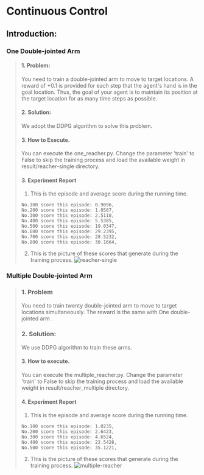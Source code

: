 # Continuous Control
## Introduction:
### One Double-jointed Arm
>#### 1. Problem:
>You need to train a double-jointed arm to move to target locations. A reward of +0.1 is provided for each step that the agent's hand is in the goal location. Thus, the goal of your agent is to maintain its position at the target location for as many time steps as possible.
>#### 2. Solution:
>We adopt the DDPG algorithm to solve this problem. 
>#### 3. How to Execute.
>You can execute the one_reacher.py.
>Change the parameter 'train' to False to skip the training process and load the available weight in  
>result/reacher-single directory.
>#### 3. Experiment Report
>1. This is the episode and average score during the running time.
>```text
>No.100 score this episode: 0.9096, 
>No.200 score this episode: 1.0587, 
>No.300 score this episode: 2.5118, 
>No.400 score this episode: 5.5385, 
>No.500 score this episode: 19.0347, 
>No.600 score this episode: 29.2395, 
>No.700 score this episode: 28.5232, 
>No.800 score this episode: 30.1664,
>```
>2. This is the picture of these scores that generate during the training process.
>![reacher-single](https://i.ibb.co/DMBzBMz/reacher-single.png)

### Multiple Double-jointed Arm
>### 1. Problem
>You need to train twenty double-jointed arm to move to target locations simultaneously. The reward is the same with One double-jointed arm . 
>### 2. Solution:
>We use DDPG algorithm to train these arms.
>#### 3. How to execute.
>You can execute the multiple_reacher.py.
>Change the parameter 'train' to False to skip the training process and load the available weight in 
>result/reacher_multiple directory.
>#### 4. Experiment Report
>1. This is the episode and average score during the running time.
>```text
>No.100 score this episode: 1.0235, 
>No.200 score this episode: 2.6423, 
>No.300 score this episode: 4.6524, 
>No.400 score this episode: 22.5428, 
>No.500 score this episode: 35.1221,
>```
>2. This is the picture of these scores that generate during the training process.
>![multiple-reacher](https://i.ibb.co/ZWgrcD8/multiple-reacher.png)
